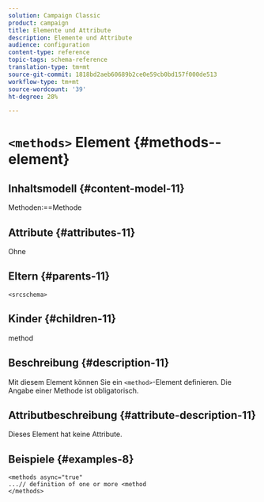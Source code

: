 ```yaml
---
solution: Campaign Classic
product: campaign
title: Elemente und Attribute
description: Elemente und Attribute
audience: configuration
content-type: reference
topic-tags: schema-reference
translation-type: tm+mt
source-git-commit: 1818bd2aeb60689b2ce0e59cb0bd157f000de513
workflow-type: tm+mt
source-wordcount: '39'
ht-degree: 28%

---
```



# `<methods>` Element {#methods--element}

## Inhaltsmodell {#content-model-11}

Methoden:==Methode

## Attribute {#attributes-11}

Ohne

## Eltern {#parents-11}

`<srcschema>`

## Kinder {#children-11}

method

## Beschreibung {#description-11}

Mit diesem Element können Sie ein `<method>`-Element definieren. Die Angabe einer Methode ist obligatorisch.

## Attributbeschreibung {#attribute-description-11}

Dieses Element hat keine Attribute.

## Beispiele {#examples-8}

```
<methods async="true"
...// definition of one or more <method
</methods>
```
